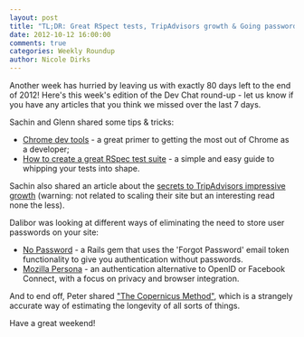 ```yaml
---
layout: post
title: "TL;DR: Great RSpect tests, TripAdvisors growth & Going password-less"
date: 2012-10-12 16:00:00
comments: true
categories: Weekly Roundup
author: Nicole Dirks
---
```


Another week has hurried by leaving us with exactly 80 days left to the end of 2012! Here's this week's edition of the Dev Chat round-up - let us know if you have any articles that you think we missed over the last 7 days.

Sachin and Glenn shared some tips & tricks:

* [Chrome dev tools](http://www.igvita.com/slides/2012/devtools-tips-and-tricks/#1) - a great primer to getting the most out of Chrome as a developer;
* [How to create a great RSpec test suite](http://betterspecs.org/) - a simple and easy guide to whipping your tests into shape.

Sachin also shared an article about the [secrets to TripAdvisors impressive growth](http://blogs.hbr.org/cs/2012/10/the_secrets_to_tripadvisors_im.html) (warning: not related to scaling their site but an interesting read none the less).

Dalibor was looking at different ways of eliminating the need to store user passwords on your site:

* [No Password](https://github.com/alsmola/nopassword) - a Rails gem that uses the 'Forgot Password' email token functionality to give you authentication without passwords. 
* [Mozilla Persona](https://hacks.mozilla.org/2012/09/first-beta-release-of-mozilla-persona-login-without-passwords/) - an authentication alternative to OpenID or Facebook Connect, with a focus on privacy and browser integration.

And to end off, Peter shared ["The Copernicus Method"](http://www.futilitycloset.com/2012/09/25/the-copernicus-method/), which is a strangely accurate way of estimating the longevity of all sorts of things.

Have a great weekend!
